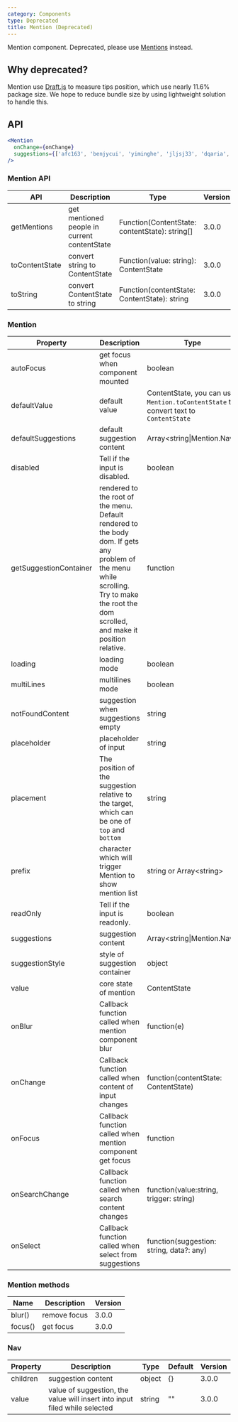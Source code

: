 ```yaml
---
category: Components
type: Deprecated
title: Mention (Deprecated)
---
```


Mention component. Deprecated, please use [Mentions](/components/mentions) instead.

## Why deprecated?

<div class="ant-alert ant-alert-error ant-alert-no-icon">
Mention use
<a href="https://www.npmjs.com/package/draft-js" target="_blank" rel="noopener noreferrer">Draft.js</a>
to measure tips position, which use nearly 11.6% package size. We hope to reduce bundle size by using lightweight solution to handle this.
</div>

## API

```jsx
<Mention
  onChange={onChange}
  suggestions={['afc163', 'benjycui', 'yiminghe', 'jljsj33', 'dqaria', 'RaoHai']}
/>
```

### Mention API

| API | Description | Type | Version |
| --- | --- | --- | --- |
| getMentions | get mentioned people in current contentState | Function(ContentState: contentState): string\[] | 3.0.0 |
| toContentState | convert string to ContentState | Function(value: string): ContentState | 3.0.0 |
| toString | convert ContentState to string | Function(contentState: ContentState): string | 3.0.0 |

### Mention

| Property | Description | Type | Default | Version |
| --- | --- | --- | --- | --- |
| autoFocus | get focus when component mounted | boolean | false | 3.0.0 |
| defaultValue | default value | ContentState, you can use `Mention.toContentState` to convert text to `ContentState` | null | 3.0.0 |
| defaultSuggestions | default suggestion content | Array&lt;string\|Mention.Nav> | \[] | 3.12.0 |
| disabled | Tell if the input is disabled. | boolean | false | 3.0.0 |
| getSuggestionContainer | rendered to the root of the menu. Default rendered to the body dom. If gets any problem of the menu while scrolling. Try to make the root the dom scrolled, and make it position relative. | function | () => document.body | 3.0.0 |
| loading | loading mode | boolean | false | 3.0.0 |
| multiLines | multilines mode | boolean | false | 3.0.0 |
| notFoundContent | suggestion when suggestions empty | string | 'No matches found' | 3.0.0 |
| placeholder | placeholder of input | string | null | 3.0.0 |
| placement | The position of the suggestion relative to the target, which can be one of `top` and `bottom` | string | 'bottom'. | 3.0.0 |
| prefix | character which will trigger Mention to show mention list | string or Array&lt;string> | '@' | 3.0.0 |
| readOnly | Tell if the input is readonly. | boolean | false | 3.0.0 |
| suggestions | suggestion content | Array&lt;string\|Mention.Nav> | \[] | 3.0.0 |
| suggestionStyle | style of suggestion container | object | {} | 3.0.0 |
| value | core state of mention | ContentState | null | 3.0.0 |
| onBlur | Callback function called when mention component blur | function(e) | null | 3.0.0 |
| onChange | Callback function called when content of input changes | function(contentState: ContentState) | null | 3.0.0 |
| onFocus | Callback function called when mention component get focus | function | null | 3.0.0 |
| onSearchChange | Callback function called when search content changes | function(value:string, trigger: string) | \[] | 3.0.0 |
| onSelect | Callback function called when select from suggestions | function(suggestion: string, data?: any) | null | 3.0.0 |

### Mention methods

| Name    | Description  | Version |
| ------- | ------------ | ------- |
| blur()  | remove focus | 3.0.0   |
| focus() | get focus    | 3.0.0   |

### Nav

| Property | Description | Type | Default | Version |
| --- | --- | --- | --- | --- |
| children | suggestion content | object | {} | 3.0.0 |
| value | value of suggestion, the value will insert into input filed while selected | string | "" | 3.0.0 |

